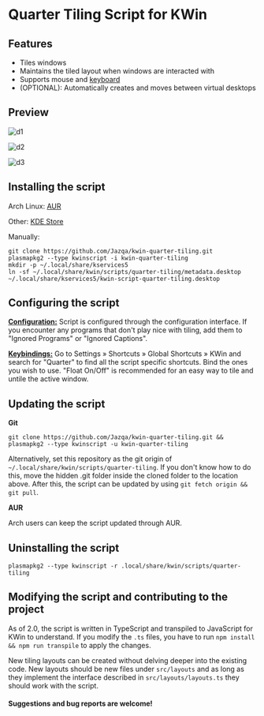 # Quarter Tiling Script for KWin

## Features

- Tiles windows
- Maintains the tiled layout when windows are interacted with
- Supports mouse and [keyboard](https://github.com/Jazqa/kwin-quarter-tiling/wiki/Keybindings)
- (OPTIONAL): Automatically creates and moves between virtual desktops

## Preview

![d1](https://i.imgur.com/mjlK2s9.gif)

![d2](https://i.imgur.com/xsuEXhw.gif)

![d3](https://i.imgur.com/7rN8hg2.gif)

## Installing the script

Arch Linux: [AUR](https://aur.archlinux.org/packages/kwin-scripts-quarter-tiling-git/)

Other: [KDE Store](https://store.kde.org/p/1187647/)

Manually:

    git clone https://github.com/Jazqa/kwin-quarter-tiling.git
    plasmapkg2 --type kwinscript -i kwin-quarter-tiling
    mkdir -p ~/.local/share/kservices5
    ln -sf ~/.local/share/kwin/scripts/quarter-tiling/metadata.desktop ~/.local/share/kservices5/kwin-script-quarter-tiling.desktop

## Configuring the script

**[Configuration:](https://github.com/Jazqa/kwin-quarter-tiling/wiki/Configuration-Interface)** Script is configured through the configuration interface. If you encounter any programs that don't play nice with tiling, add them to "Ignored Programs" or "Ignored Captions".

**[Keybindings:](https://github.com/Jazqa/kwin-quarter-tiling/wiki/Keybindings)** Go to Settings » Shortcuts » Global Shortcuts » KWin and search for "Quarter" to find all the script specific shortcuts. Bind the ones you wish to use. "Float On/Off" is recommended for an easy way to tile and untile the active window.

## Updating the script

**Git**

`git clone https://github.com/Jazqa/kwin-quarter-tiling.git && plasmapkg2 --type kwinscript -u kwin-quarter-tiling`

Alternatively, set this repository as the git origin of `~/.local/share/kwin/scripts/quarter-tiling`. If you don't know how to do this, move the hidden .git folder inside the cloned folder to the location above. After this, the script can be updated by using `git fetch origin && git pull`.

**AUR**

Arch users can keep the script updated through AUR.

## Uninstalling the script

`plasmapkg2 --type kwinscript -r .local/share/kwin/scripts/quarter-tiling`

## Modifying the script and contributing to the project

As of 2.0, the script is written in TypeScript and transpiled to JavaScript for KWin to understand. If you modify the `.ts` files, you have to run `npm install && npm run transpile` to apply the changes.

New tiling layouts can be created without delving deeper into the existing code. New layouts should be new files under `src/layouts` and as long as they implement the interface described in `src/layouts/layouts.ts` they should work with the script.

#### Suggestions and bug reports are welcome!
